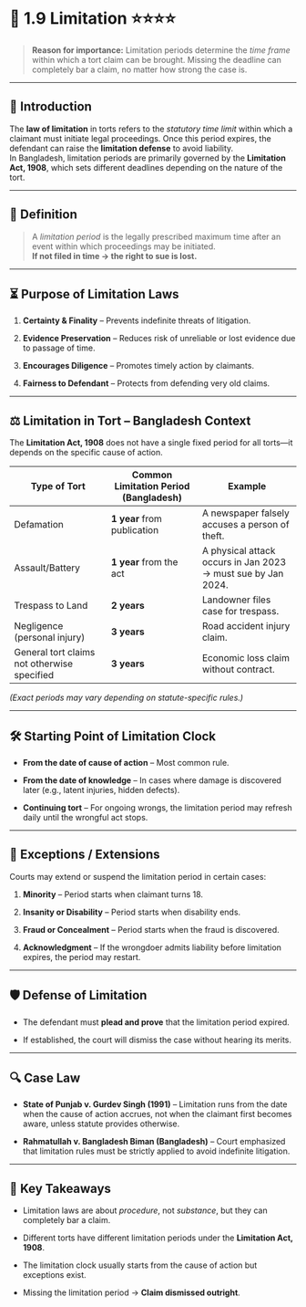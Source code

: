 
# 📑 **1.9 Limitation** ⭐⭐⭐⭐

> **Reason for importance:** Limitation periods determine the _time frame_ within which a tort claim can be brought. Missing the deadline can completely bar a claim, no matter how strong the case is.

---

## **📌 Introduction**

The **law of limitation** in torts refers to the _statutory time limit_ within which a claimant must initiate legal proceedings. Once this period expires, the defendant can raise the **limitation defense** to avoid liability.  
In Bangladesh, limitation periods are primarily governed by the **Limitation Act, 1908**, which sets different deadlines depending on the nature of the tort.

---

## **📜 Definition**

> A _limitation period_ is the legally prescribed maximum time after an event within which proceedings may be initiated.  
> **If not filed in time → the right to sue is lost.**

---

## **⏳ Purpose of Limitation Laws**

1. **Certainty & Finality** – Prevents indefinite threats of litigation.
    
2. **Evidence Preservation** – Reduces risk of unreliable or lost evidence due to passage of time.
    
3. **Encourages Diligence** – Promotes timely action by claimants.
    
4. **Fairness to Defendant** – Protects from defending very old claims.
    

---

## **⚖️ Limitation in Tort – Bangladesh Context**

The **Limitation Act, 1908** does not have a single fixed period for all torts—it depends on the specific cause of action.

|Type of Tort|Common Limitation Period (Bangladesh)|Example|
|---|---|---|
|Defamation|**1 year** from publication|A newspaper falsely accuses a person of theft.|
|Assault/Battery|**1 year** from the act|A physical attack occurs in Jan 2023 → must sue by Jan 2024.|
|Trespass to Land|**2 years**|Landowner files case for trespass.|
|Negligence (personal injury)|**3 years**|Road accident injury claim.|
|General tort claims not otherwise specified|**3 years**|Economic loss claim without contract.|

_(Exact periods may vary depending on statute-specific rules.)_

---

## **🛠 Starting Point of Limitation Clock**

- **From the date of cause of action** – Most common rule.
    
- **From the date of knowledge** – In cases where damage is discovered later (e.g., latent injuries, hidden defects).
    
- **Continuing tort** – For ongoing wrongs, the limitation period may refresh daily until the wrongful act stops.
    

---

## **📌 Exceptions / Extensions**

Courts may extend or suspend the limitation period in certain cases:

1. **Minority** – Period starts when claimant turns 18.
    
2. **Insanity or Disability** – Period starts when disability ends.
    
3. **Fraud or Concealment** – Period starts when the fraud is discovered.
    
4. **Acknowledgment** – If the wrongdoer admits liability before limitation expires, the period may restart.
    

---

## **🛡 Defense of Limitation**

- The defendant must **plead and prove** that the limitation period expired.
    
- If established, the court will dismiss the case without hearing its merits.
    

---

## **🔍 Case Law**

- **State of Punjab v. Gurdev Singh (1991)** – Limitation runs from the date when the cause of action accrues, not when the claimant first becomes aware, unless statute provides otherwise.
    
- **Rahmatullah v. Bangladesh Biman (Bangladesh)** – Court emphasized that limitation rules must be strictly applied to avoid indefinite litigation.
    

---

## **📌 Key Takeaways**

- Limitation laws are about _procedure_, not _substance_, but they can completely bar a claim.
    
- Different torts have different limitation periods under the **Limitation Act, 1908**.
    
- The limitation clock usually starts from the cause of action but exceptions exist.
    
- Missing the limitation period → **Claim dismissed outright**.
    
